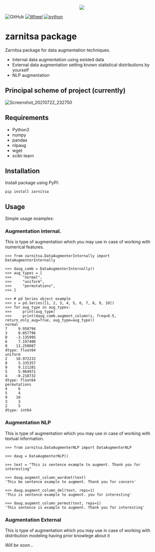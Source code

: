 <p align="center">
  <img src="https://user-images.githubusercontent.com/55444371/126209354-44068bb7-81aa-49a5-af4e-71b8c2475386.png" />
</p>

![GitHub](https://img.shields.io/github/license/heartexlabs/label-studio?logo=heartex) [![Wheel](https://img.shields.io/pypi/wheel/textaugment.svg?maxAge=3600)](https://pypi.python.org/pypi/textaugment)  [![python](https://img.shields.io/pypi/pyversions/textaugment.svg?maxAge=3600)](https://pypi.org/project/textaugment/)
# zarnitsa package

Zarnitsa package for data augmentation techniques.

- Internal data augmentation using existed data
- External data augmentation setting known statistical distributions by yourself
- NLP augmentation


## Principal scheme of project (currently)

![Screenshot_20210722_232750](https://user-images.githubusercontent.com/55444371/126705231-3a052e84-6a9c-4c1a-a772-5caa8c2e7c4b.png)

## Requirements
- Python3
- numpy
- pandas
- nlpaug
- wget
- scikt-learn

## Installation
Install package using PyPI:
```
pip install zarnitsa
```

## Usage
Simple usage examples:
### Augmentation internal.
This is type of augmentation which you may use in case of working with numerical features.
```
>>> from zarnitsa.DataAugmenterInternally import DataAugmenterInternally

>>> daug_comb = DataAugmenterInternally()
>>> aug_types = [
>>>     "normal",
>>>     "uniform",
>>>     "permutations",
>>> ]

>>> # pd Series object example
>>> s = pd.Series([1, 2, 3, 4, 5, 6, 7, 8, 9, 10])
>>> for aug_type in aug_types:
>>>     print(aug_type)
>>>     print(daug_comb.augment_column(s, freq=0.5, return_only_aug=True, aug_type=aug_type))
normal
7     9.958794
3     0.057796
0    -3.135995
6     7.197400
8    13.258087
dtype: float64
uniform
2    10.972232
8     5.335357
9     9.111281
5     5.964971
4    -0.210732
dtype: float64
permutations
4     6
5     4
9    10
3     3
2     5
dtype: int64
```

### Augmentation NLP
This is type of augmentation which you may use in case of working with textual information.

```
>>> from zarnitsa.DataAugmenterNLP import DataAugmenterNLP

>>> daug = DataAugmenterNLP()

>>> text = "This is sentence example to augment. Thank you for interesting"

>>> daug.augment_column_wordnet(text)
'This be sentence example to augment. Thank you for concern'

>>> daug.augment_column_del(text, reps=1)
'This is sentence example to augment. you for interesting'

>>> daug.augment_column_permut(text, reps=1)
'This sentence is example to augment. Thank you for interesting'
```
### Augmentation External
This is type of augmentation which you may use in case of working with distribution modeling
having prior knowlege about it

_Will be soon..._

